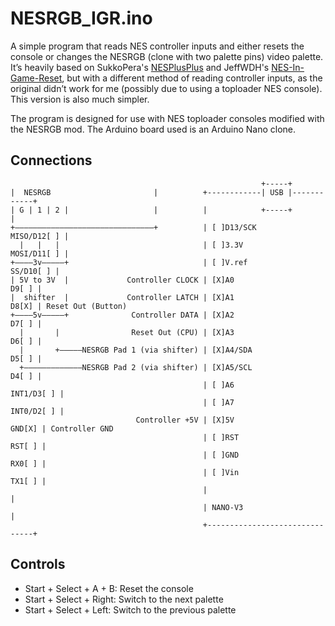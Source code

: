 # NESRGB_IGR.ino

A simple program that reads NES controller inputs and either resets the console or changes the NESRGB (clone with two palette pins) video palette. It’s heavily based on SukkoPera's [NESPlusPlus](https://github.com/SukkoPera/NESPlusPlus/tree/master) and JeffWDH's [NES-In-Game-Reset](https://github.com/JeffWDH/NES-In-Game-Reset), but with a different method of reading controller inputs, as the original didn’t work for me (possibly due to using a toploader NES console). This version is also much simpler.

The program is designed for use with NES toploader consoles modified with the NESRGB mod. The Arduino board used is an Arduino Nano clone.

## Connections

```
                                                        +-----+
|  NESRGB                       |          +------------| USB |------------+
| G | 1 | 2 |                   |          |            +-----+            |
+–––––––––––––––––––––––––––––––+          | [ ]D13/SCK        MISO/D12[ ] |
  |   |   |                                | [ ]3.3V           MOSI/D11[ ] |
+––––3v–––––+                              | [ ]V.ref            SS/D10[ ] |
| 5V to 3V  |             Controller CLOCK | [X]A0                   D9[ ] |
|  shifter  |             Controller LATCH | [X]A1                   D8[X] | Reset Out (Button)
+––––5v–––––+              Controller DATA | [X]A2                   D7[ ] |
  |       |                Reset Out (CPU) | [X]A3                   D6[ ] |
  |       +–––––NESRGB Pad 1 (via shifter) | [X]A4/SDA               D5[ ] |
  +–––––––––––––NESRGB Pad 2 (via shifter) | [X]A5/SCL               D4[ ] |
                                           | [ ]A6              INT1/D3[ ] |
                                           | [ ]A7              INT0/D2[ ] |
                            Controller +5V | [X]5V                  GND[X] | Controller GND
                                           | [ ]RST                 RST[ ] |
                                           | [ ]GND                 RX0[ ] |
                                           | [ ]Vin                 TX1[ ] |
                                           |                               |
                                           | NANO-V3                       |
                                           +-------------------------------+
```

## Controls

- Start + Select + A + B: Reset the console
- Start + Select + Right: Switch to the next palette
- Start + Select + Left: Switch to the previous palette
